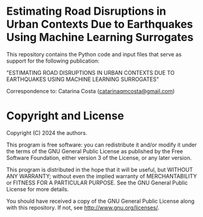 # Estimating Road Disruptions in Urban Contexts Due to Earthquakes Using Machine Learning Surrogates
This repository contains the Python code and input files that serve as support for the following publication:

"ESTIMATING ROAD DISRUPTIONS IN URBAN CONTEXTS DUE TO EARTHQUAKES USING MACHINE LEARNING SURROGATES"

Correspondence to: Catarina Costa (catarinaqmcosta@gmail.com)

# Copyright and License
Copyright (C) 2024 the authors.

This program is free software: you can redistribute it and/or modify it under the terms of the GNU General Public License as published by the Free Software Foundation, either version 3 of the License, or any later version.

This program is distributed in the hope that it will be useful, but WITHOUT ANY WARRANTY; without even the implied warranty of MERCHANTABILITY or FITNESS FOR A PARTICULAR PURPOSE. See the GNU General Public License for more details.

You should have received a copy of the GNU General Public License along with this repository. If not, see http://www.gnu.org/licenses/.